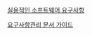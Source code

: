 [실용적인 소프트웨어 요구사항](http://www.infopub.co.kr/ebook/pdf/5674-322.pdf)

[요구사항관리 문서 가이드](http://swbank.kr/html/pdf/sample/requirements.pdf)
